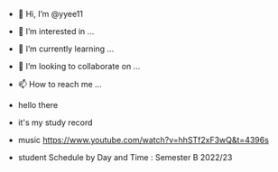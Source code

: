 - 👋 Hi, I’m @yyee11
- 👀 I’m interested in ...
- 🌱 I’m currently learning ...
- 💞️ I’m looking to collaborate on ...
- 📫 How to reach me ...

- hello there
- it's my study record
- music <https://www.youtube.com/watch?v=hhSTf2xF3wQ&t=4396s>
- student Schedule by Day and Time : Semester B 2022/23
<!---
yyee11/yyee11 is a ✨ special ✨ repository because its `README.md` (this file) appears on your GitHub profile.
You can click the Preview link to take a look at your changes.
--->
